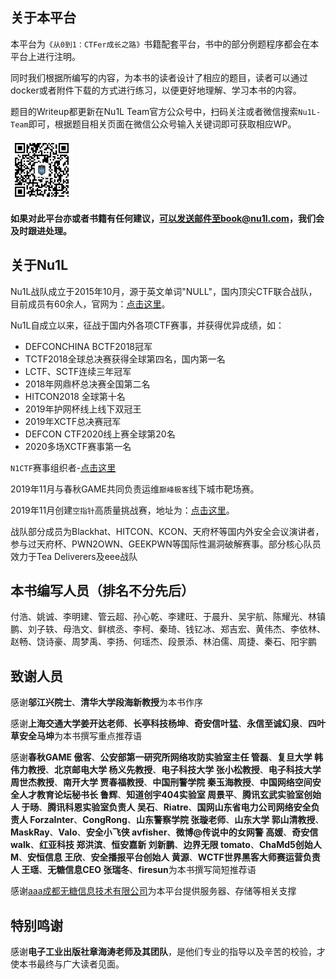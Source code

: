 ## 关于本平台

本平台为`《从0到1：CTFer成长之路》`书籍配套平台，书中的部分例题程序都会在本平台上进行注明。

同时我们根据所编写的内容，为本书的读者设计了相应的题目，读者可以通过docker或者附件下载的方式进行练习，以便更好地理解、学习本书的内容。

题目的Writeup都更新在Nu1L Team官方公众号中，扫码关注或者微信搜索`Nu1L-Team`即可，根据题目相关页面在微信公众号输入关键词即可获取相应WP。

<img src="./qr.jpg" width=100px/>

**如果对此平台亦或者书籍有任何建议，可以发送邮件至book@nu1l.com，我们会及时跟进处理。**

## 关于Nu1L

Nu1L战队成立于2015年10月，源于英文单词"NULL"，国内顶尖CTF联合战队，目前成员有60余人，官网为：[点击这里](https://nu1l.com)。

Nu1L自成立以来，征战于国内外各项CTF赛事，并获得优异成绩，如：

- DEFCONCHINA BCTF2018冠军
- TCTF2018全球总决赛获得全球第四名，国内第一名
- LCTF、SCTF连续三年冠军
- 2018年网鼎杯总决赛全国第二名
- HITCON2018 全球第十名
- 2019年护网杯线上线下双冠王
- 2019年XCTF总决赛冠军
- DEFCON CTF2020线上赛全球第20名
- 2020多场XCTF赛事第一名

`N1CTF`赛事组织者-[点击这里](https://ctftime.org/event/768)

2019年11月与春秋GAME共同负责运维`巅峰极客`线下城市靶场赛。

2019年11月创建`空指针`高质量挑战赛，地址为：[点击这里](https://www.npointer.cn)。

战队部分成员为Blackhat、HITCON、KCON、天府杯等国内外安全会议演讲者，参与过天府杯、PWN2OWN、GEEKPWN等国际性漏洞破解赛事。部分核心队员效力于Tea Deliverers及eee战队

## 本书编写人员（排名不分先后）

付浩、姚诚、李明建、管云超、孙心乾、李建旺、于晨升、吴宇航、陈耀光、林镇鹏、刘子轶、母浩文、鲜槟丞、李柯、秦琦、钱钇冰、郑吉宏、黄伟杰、李依林、赵畅、饶诗豪、周梦禹、李扬、何瑶杰、段景添、林泊儒、周捷、秦石、阳宇鹏

## 致谢人员

感谢**邬江兴院士**、**清华大学段海新教授**为本书作序

感谢**上海交通大学姜开达老师**、**长亭科技杨坤**、**奇安信叶猛**、**永信至诚幻泉**、**四叶草安全马坤**为本书撰写重点推荐语

感谢**春秋GAME 傲客**、**公安部第一研究所网络攻防实验室主任 管磊**、**复旦大学 韩伟力教授**、**北京邮电大学 杨义先教授**、**电子科技大学 张小松教授**、**电子科技大学 周世杰教授**、**南开大学 贾春福教授**、**中国刑警学院 秦玉海教授**、**中国网络空间安全人才教育论坛秘书长 鲁辉**、**知道创宇404实验室 周景平**、**腾讯玄武实验室创始人 于旸**、**腾讯科恩实验室负责人 吴石**、**Riatre**、**国网山东省电力公司网络安全负责人 ForzaInter**、**CongRong**、**山东警察学院 张璇老师**、**山东大学 郭山清教授**、**MaskRay**、**Valo**、**安全小飞侠 avfisher**、**微博@传说中的女网警 高媛**、**奇安信 walk**、**红亚科技 郑洪滨**、**恒安嘉新 刘新鹏**、**边界无限 tomato**、**ChaMd5创始人 M**、**安恒信息 王欣**、**安全播报平台创始人 黄源**、**WCTF世界黑客大师赛运营负责人 王瑶**、**无糖信息CEO 张瑞冬**、**firesun**为本书撰写简短推荐语

感谢<a target="_blank" href="www.baidu.com">aaa</a>[成都无糖信息技术有限公司](https://www.nosugartech.com/admin.html)为本平台提供服务器、存储等相关支撑

## 特别鸣谢

感谢**电子工业出版社章海涛老师及其团队**，是他们专业的指导以及辛苦的校验，才使本书最终与广大读者见面。
